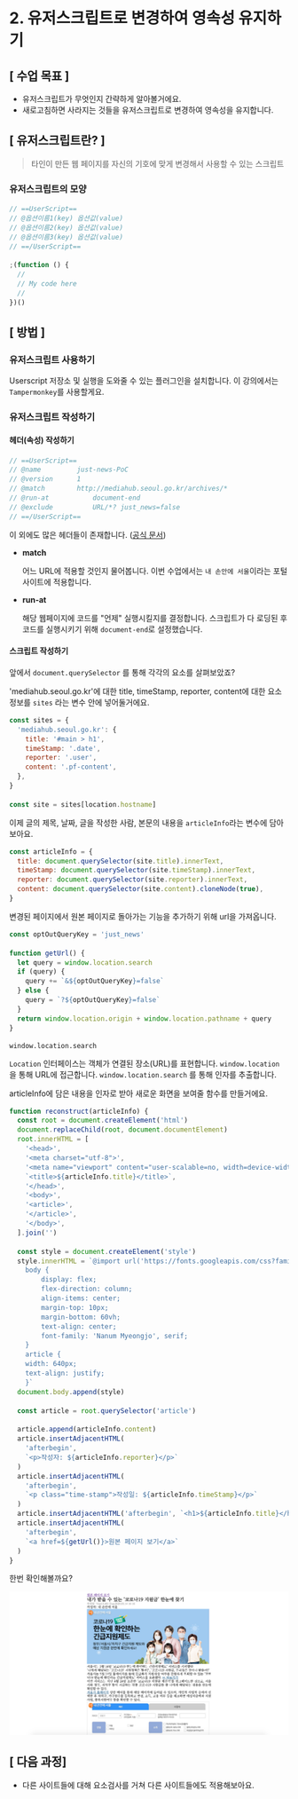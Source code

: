 # 2. 유저스크립트로 변경하여 영속성 유지하기

## [ 수업 목표 ]

- 유저스크립트가 무엇인지 간략하게 알아볼거에요.
- 새로고침하면 사라지는 것들을 유저스크립트로 변경하여 영속성을 유지합니다.

## [ 유저스크립트란? ]

> 타인이 만든 웹 페이지를 자신의 기호에 맞게 변경해서 사용할 수 있는 스크립트

### 유저스크립트의 모양

```javascript
// ==UserScript==
// @옵션이름1(key) 옵션값(value)
// @옵션이름2(key) 옵션값(value)
// @옵션이름3(key) 옵션값(value)
// ==/UserScript==

;(function () {
  //
  // My code here
  //
})()
```

## [ 방법 ]

### 유저스크립트 사용하기

Userscript 저장소 및 실행을 도와줄 수 있는 플러그인을 설치합니다. 이 강의에서는 `Tampermonkey`를 사용할게요.

### 유저스크립트 작성하기

#### 헤더(속성) 작성하기

```javascript
// ==UserScript==
// @name         just-news-PoC
// @version      1
// @match        http://mediahub.seoul.go.kr/archives/*
// @run-at			 document-end
// @exclude 		 URL/*? just_news=false
// ==/UserScript==
```

이 외에도 많은 헤더들이 존재합니다. ([공식 문서](https://www.tampermonkey.net/documentation.php#_run_at))

- **match**

  어느 URL에 적용할 것인지 물어봅니다. 이번 수업에서는 `내 손안에 서울`이라는 포털 사이트에 적용합니다.

- **run-at**

  해당 웹페이지에 코드를 "언제" 실행시킬지를 결정합니다. 스크립트가 다 로딩된 후 코드를 실행시키기 위해 `document-end`로 설정했습니다.

#### 스크립트 작성하기

앞에서 `document.querySelector` 를 통해 각각의 요소를 살펴보았죠?

'mediahub.seoul.go.kr'에 대한 title, timeStamp, reporter, content에 대한 요소 정보를 `sites` 라는 변수 안에 넣어둘거에요.

```javascript
const sites = {
  'mediahub.seoul.go.kr': {
    title: '#main > h1',
    timeStamp: '.date',
    reporter: '.user',
    content: '.pf-content',
  },
}

const site = sites[location.hostname]
```

이제 글의 제목, 날짜, 글을 작성한 사람, 본문의 내용을 `articleInfo`라는 변수에 담아보아요.

```javascript
const articleInfo = {
  title: document.querySelector(site.title).innerText,
  timeStamp: document.querySelector(site.timeStamp).innerText,
  reporter: document.querySelector(site.reporter).innerText,
  content: document.querySelector(site.content).cloneNode(true),
}
```

변경된 페이지에서 원본 페이지로 돌아가는 기능을 추가하기 위해 url을 가져옵니다.

```javascript
const optOutQueryKey = 'just_news'

function getUrl() {
  let query = window.location.search
  if (query) {
    query += `&${optOutQueryKey}=false`
  } else {
    query = `?${optOutQueryKey}=false`
  }
  return window.location.origin + window.location.pathname + query
}
```

`window.location.search`

`Location` 인터페이스는 객체가 연결된 장소(URL)를 표현합니다. `window.location` 을 통해 URL에 접근합니다. `window.location.search` 를 통해 인자를 추출합니다.

articleInfo에 담은 내용을 인자로 받아 새로운 화면을 보여줄 함수를 만들거에요.

```javascript
function reconstruct(articleInfo) {
  const root = document.createElement('html')
  document.replaceChild(root, document.documentElement)
  root.innerHTML = [
    '<head>',
    '<meta charset="utf-8">',
    '<meta name="viewport" content="user-scalable=no, width=device-width, initial-scale=1.0, minimum-scale=1.0, maximum-scale=1.0">',
    `<title>${articleInfo.title}</title>`,
    '</head>',
    '<body>',
    '<article>',
    '</article>',
    '</body>',
  ].join('')

  const style = document.createElement('style')
  style.innerHTML = `@import url('https://fonts.googleapis.com/css?family=Nanum+Gothic|Nanum+Myeongjo&display=swap');
    body {
        display: flex;
        flex-direction: column;
        align-items: center;
        margin-top: 10px;
        margin-bottom: 60vh;
        text-align: center;
        font-family: 'Nanum Myeongjo', serif;
    }
    article {
    width: 640px;
    text-align: justify;
    }`
  document.body.append(style)

  const article = root.querySelector('article')

  article.append(articleInfo.content)
  article.insertAdjacentHTML(
    'afterbegin',
    `<p>작성자: ${articleInfo.reporter}</p>`
  )
  article.insertAdjacentHTML(
    'afterbegin',
    `<p class="time-stamp">작성일: ${articleInfo.timeStamp}</p>`
  )
  article.insertAdjacentHTML('afterbegin', `<h1>${articleInfo.title}</h1>`)
  article.insertAdjacentHTML(
    'afterbegin',
    `<a href=${getUrl()}>원본 페이지 보기</a>`
  )
}
```

한번 확인해볼까요?

<img src='../images/2/result.png'/>

## [ 다음 과정]

- 다른 사이트들에 대해 요소검사를 거쳐 다른 사이트들에도 적용해보아요.
